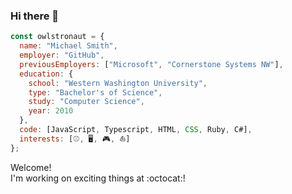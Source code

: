 ### Hi there 👋

```javascript
const owlstronaut = {
  name: "Michael Smith",
  employer: "GitHub",
  previousEmployers: ["Microsoft", "Cornerstone Systems NW"],
  education: {
    school: "Western Washington University",
    type: "Bachelor's of Science",
    study: "Computer Science",
    year: 2010
  },
  code: [JavaScript, Typescript, HTML, CSS, Ruby, C#],
  interests: [⚾, 🖥️, 🎮, ⛵]
};
```

Welcome!  
I'm working on exciting things at :octocat:!  

<!--
**owlstronaut/owlstronaut** is a ✨ _special_ ✨ repository because its `README.md` (this file) appears on your GitHub profile.

Here are some ideas to get you started:

# - 🔭 I’m currently working on ...
- 🌱 I’m currently learning ...
- 👯 I’m looking to collaborate on ...
- 🤔 I’m looking for help with ...
- 💬 Ask me about ...
- 📫 How to reach me: ...
- 😄 Pronouns: ...
- ⚡ Fun fact: ...
-->
